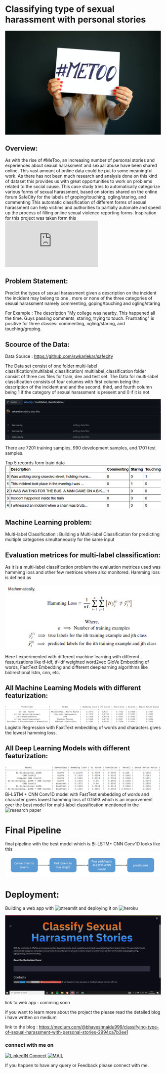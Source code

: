 # Classifying type of sexual harassment with personal stories
![scource ](https://github.com/bhaveshnaidu999/sexual-harassment-classification-project/blob/main/images/meto.jpg)
## Overview:
As with the rise of #MeToo, an increasing number of personal stories and experiences about sexual harassment and sexual abuse have been shared online. This vast amount of online data could be put to some meaningful work. As there has not been much research and analysis done on this kind of dataset this provides us with great opportunities to work on problems related to the social cause. This case study tries to automatically categorize various forms of sexual harassment, based on stories shared on the online forum SafeCity for the labels of groping/touching, ogling/staring, and commenting  This automatic classification of different forms of sexual harassment can help victims and authorities to partially automate and speed up the process of filling online sexual violence reporting forms. Inspiration for this project was taken form this ![research paper](https://arxiv.org/pdf/1809.04739.pdf)

## Problem Statement:
Predict the types of sexual harassment given a description on the incident the incident may belong to one , more or none of the three categories of sexual harassment namely commenting, goping/touching and ogling/staring

For Example : The description "My college was nearby. This happened all the time. Guys passing comments, staring, trying to touch. Frustrating" is positive for three classes: commenting, ogling/staring, and touching/groping.

## Scource of the Data:
Data Source : https://github.com/swkarlekar/safecity

The Data set consist of one folder multi-label classification(multilabel_classification)
multilabel_classification folder consist of three cvs files for train, dev and test set.
The Data for multi-label classification consists of four columns with first column being the description 
of the incident and and the second, third, and fourth column being 1 if the category of sexual harassment
is present and 0 if it is not.

![scource ](https://github.com/bhaveshnaidu999/sexual-harassment-classification-project/blob/main/images/multi-label%20folder.png)

There are 7201 training samples, 990 development samples, and 1701 test samples.

Top 5 records form train data
![scource ](https://github.com/bhaveshnaidu999/sexual-harassment-classification-project/blob/main/images/head.png)

## Machine Learning problem:
Multi-label Classification : Building a Multi-label Classification for predicting multiple categories simultaneously for the same input

## Evaluation metrices for multi-label classification:
As it is a multi-label classification problem the evaluation metrices used was hammimg loss and other few metrices where also monitored.
Hamming loss is defined as 

![scource ](https://github.com/bhaveshnaidu999/sexual-harassment-classification-project/blob/main/images/hamming%20loss.png)

Here I experimented with different machine learning  with different featurizations like tf-idf, tf-idf weighted word2vec GloVe Embedding of words, FastText Embedding and different deeplearning algorithms like bidirectional lstm, cnn, etc. 

## All Machine Learning Models with different featurization:
![scorce](https://github.com/bhaveshnaidu999/sexual-harassment-classification-project/blob/main/images/ML%20model.png)
Logistic Regression with FaxtText embedding of words and characters gives the lowest hamming loss.

## All Deep Learning Models with different featurization:
![scorce](https://github.com/bhaveshnaidu999/sexual-harassment-classification-project/blob/main/images/DL%20models.png)
Bi-LSTM + CNN Conv1D model with FastText embedding of words and character gives lowest hamming loss of 0.1593 which is an imporvement over the best model for multi-label classification mentioned in the ![research paper](https://arxiv.org/pdf/1809.04739.pdft)

# Final Pipeline
final pipeline with the best model which is Bi-LSTM+ CNN Conv1D looks like this
![](https://github.com/bhaveshnaidu999/sexual-harassment-classification-project/blob/main/images/pipeline.png)

# Deployment:
Building a web app with ![streamlit](https://streamlit.io/) and deploying it on ![heroku](https://dashboard.heroku.com/login)

![](https://github.com/bhaveshnaidu999/sexual-harassment-classification-project/blob/main/images/deploy.gif)

link to web app : comming soon

if you want to learn more about the project the please read the detailed blog i have written on medium 

link to the blog : https://medium.com/@bhaveshnaidu999/classifying-type-of-sexual-harassment-with-personal-stories-2994ca7b3ee1

### connect with me on
[![LinkedIN Connect](https://img.shields.io/badge/Linkedin-connect-blue)](https://www.linkedin.com/in/bhavesh-naidu-23bb52199?lipi=urn%3Ali%3Apage%3Ad_flagship3_profile_view_base_contact_details%3B4EZqZ2Q%2FQd2QiO%2BZEhU68A%3D%3D)
[![MAIL](https://img.shields.io/badge/-bhaveshnaidu999@gmail.com-c14438?style=flat-square&logo=Gmail&logoColor=white&link=mailto:bhaveshnaidu999@gmail.com)](mailto:bhaveshnaidu999@gmail.com)

If you happen to have any query or Feedback please connect with me.

